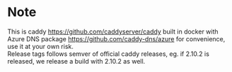 # Note

This is caddy <https://github.com/caddyserver/caddy> built in docker with Azure DNS package <https://github.com/caddy-dns/azure> for convenience, use it at your own risk.  
Release tags follows semver of official caddy releases, eg. if 2.10.2 is released, we release a build with 2.10.2 as well.
